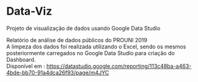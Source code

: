 # Data-Viz
Projeto de visualização de dados usando Google Data Studio
  
  
Relatório de análise de dados públicos do PROUNI 2019  
A limpeza dos dados foi realizada utilizando o Excel, sendo os mesmos posteriormente carregados no Google Data Studio para criação do Dashboard.  
Disponível em : https://datastudio.google.com/reporting/113c48ba-a463-4bde-bb70-91a4dca26f93/page/m4JYC
